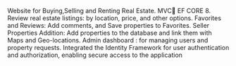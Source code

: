 Website for Buying,Selling and Renting Real Estate.
MVCُ EF CORE 8.
Review real estate listings: by location, price, and other options.
Favorites and Reviews: Add comments, and Save properties to Favorites.
Seller Properties Addition: Add properties to the database and link them with Maps and Geo-locations.
Admin dashboard : for managing users and property requests.
Integrated the Identity Framework for user authentication and authorization, enabling secure access to the application
